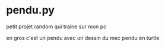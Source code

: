 # pendu.py
petit projet random qui traine sur mon pc

en gros c'est un pendu avec un dessin du mec pendu en turtle
